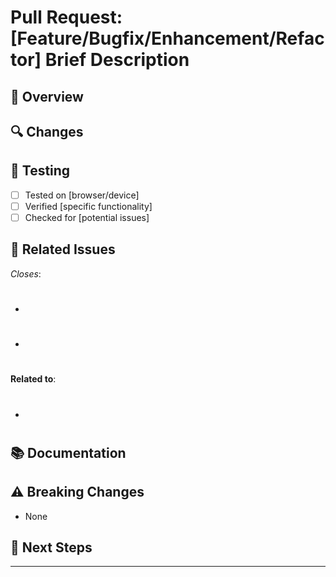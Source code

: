 # Pull Request: [Feature/Bugfix/Enhancement/Refactor] Brief Description

## 🚀 Overview
<!-- Provide a brief summary of the changes in this PR -->

## 🔍 Changes
<!-- List the key changes in this PR, focusing on what reviewers should pay attention to -->

## 🧪 Testing
<!-- Describe how you tested these changes -->
- [ ] Tested on [browser/device]
- [ ] Verified [specific functionality]
- [ ] Checked for [potential issues]

## 🔄 Related Issues
<!-- Link to any related issues -->
*Closes*:
- #
- #

**Related to**:
- #

## 📚 Documentation
<!-- Any documentation updates included -->

## ⚠️ Breaking Changes
<!-- List any breaking changes -->
- None

## 🎯 Next Steps
<!-- What should be done next -->

---

<!-- Add any additional notes or context here -->
